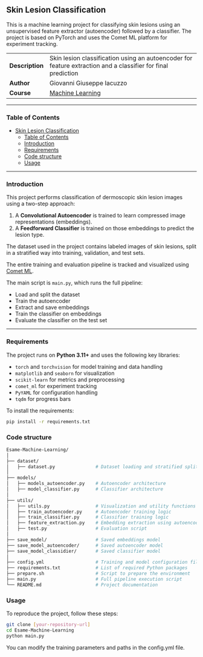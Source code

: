 ## Skin Lesion Classification

This is a machine learning project for classifying skin lesions using an unsupervised feature extractor (autoencoder) followed by a classifier. The project is based on PyTorch and uses the Comet ML platform for experiment tracking.

| | |
| --- | --- |
| **Description** | Skin lesion classification using an autoencoder for feature extraction and a classifier for final prediction |
| **Author** | Giovanni Giuseppe Iacuzzo |
| **Course** | [Machine Learning](https://unikore.it) |

---

### Table of Contents

- [Skin Lesion Classification](#skin-lesion-classification-with-autoencoder--classifier)
  - [Table of Contents](#table-of-contents)
  - [Introduction](#introduction)
  - [Requirements](#requirements)
  - [Code structure](#code-structure)
  - [Usage](#usage)

---

### Introduction

This project performs classification of dermoscopic skin lesion images using a two-step approach:
1. A **Convolutional Autoencoder** is trained to learn compressed image representations (embeddings).
2. A **Feedforward Classifier** is trained on those embeddings to predict the lesion type.

The dataset used in the project contains labeled images of skin lesions, split in a stratified way into training, validation, and test sets.

The entire training and evaluation pipeline is tracked and visualized using [Comet ML](https://www.comet.com/).

The main script is `main.py`, which runs the full pipeline:
- Load and split the dataset
- Train the autoencoder
- Extract and save embeddings
- Train the classifier on embeddings
- Evaluate the classifier on the test set

---

### Requirements

The project runs on **Python 3.11+** and uses the following key libraries:
- `torch` and `torchvision` for model training and data handling
- `matplotlib` and `seaborn` for visualization
- `scikit-learn` for metrics and preprocessing
- `comet_ml` for experiment tracking
- `PyYAML` for configuration handling
- `tqdm` for progress bars

To install the requirements:

```bash
pip install -r requirements.txt
```
### Code structure
```bash
Esame-Machine-Learning/
│
├── dataset/
│   ├── dataset.py               # Dataset loading and stratified splitting
│
├── models/
│   ├── models_autoencoder.py    # Autoencoder architecture
│   ├── model_classifier.py      # Classifier architecture
│
├── utils/
│   ├── utils.py                 # Visualization and utility functions
│   ├── train_autoencoder.py     # Autoencoder training logic
│   ├── train_classifier.py      # Classifier training logic
│   ├── feature_extraction.py    # Embedding extraction using autoencoder
│   ├── test.py                  # Evaluation script
│
├── save_model/                  # Saved embeddings model
├── save_model_autoencoder/      # Saved autoencoder model
├── save_model_classidier/       # Saved classifier model
│
├── config.yml                   # Training and model configuration file
├── requirements.txt             # List of required Python packages
├── prepare.sh                   # Script to prepare the environment
├── main.py                      # Full pipeline execution script
└── README.md                    # Project documentation
```

### Usage
To reproduce the project, follow these steps:

```bash
git clone [your-repository-url]
cd Esame-Machine-Learning
python main.py
```
You can modify the training parameters and paths in the config.yml file.
